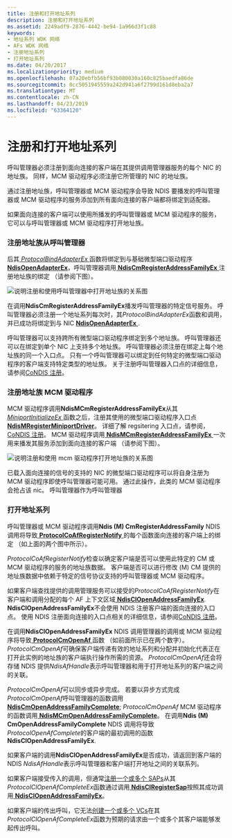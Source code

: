 ```yaml
---
title: 注册和打开地址系列
description: 注册和打开地址系列
ms.assetid: 2249adf9-2876-4442-be94-1a966d3f1c88
keywords:
- 地址系列 WDK 网络
- AFs WDK 网络
- 注册地址系列
- 打开地址系列
ms.date: 04/20/2017
ms.localizationpriority: medium
ms.openlocfilehash: 07a20ebfb56bf93b080030a160c825baedfa86de
ms.sourcegitcommit: 0cc5051945559a242d941a6f2799d161d8eba2a7
ms.translationtype: MT
ms.contentlocale: zh-CN
ms.lasthandoff: 04/23/2019
ms.locfileid: "63364120"
---
```

# <a name="registering-and-opening-an-address-family"></a>注册和打开地址系列





呼叫管理器必须注册到面向连接的客户端在其提供调用管理器服务的每个 NIC 的地址族。 同样，MCM 驱动程序必须注册它所管理的 NIC 的地址族。

通过注册地址族，呼叫管理器或 MCM 驱动程序会导致 NDIS 要播发的呼叫管理器或 MCM 驱动程序的服务添加到所有面向连接的客户端都将绑定到适配器。

如果面向连接的客户端可以使用所播发的呼叫管理器或 MCM 驱动程序的服务，它可以与呼叫管理器或 MCM 驱动程序打开地址族。

### <a name="registering-an-address-family-from-a-call-manager"></a>注册地址族从呼叫管理器

后其[ *ProtocolBindAdapterEx* ](https://msdn.microsoft.com/library/windows/hardware/ff570220)函数将绑定到与基础微型端口驱动程序[ **NdisOpenAdapterEx**](https://msdn.microsoft.com/library/windows/hardware/ff563715)，呼叫管理器调用[ **NdisCmRegisterAddressFamilyEx** ](https://msdn.microsoft.com/library/windows/hardware/ff561685)注册地址族的绑定 （请参阅下图）。

![说明注册和使用呼叫管理器中打开地址族的关系图](images/cm-01.png)

在调用**NdisCmRegisterAddressFamilyEx**播发呼叫管理器的特定信号服务。 呼叫管理器必须注册一个地址系列每次时，其*ProtocolBindAdapterEx*函数和调用，并已成功将绑定到与 NIC [ **NdisOpenAdapterEx** ](https://msdn.microsoft.com/library/windows/hardware/ff563715).

呼叫管理器可以支持跨所有微型端口驱动程序绑定到多个地址族。 呼叫管理器还可以在绑定到单个 NIC 上支持多个地址族。 呼叫管理器必须注册在绑定上每个地址族的同一个入口点。 只有一个呼叫管理器可以绑定到任何特定的微型端口驱动程序的客户端支持特定类型的地址族。 关于注册呼叫管理器入口点的详细信息，请参阅[CoNDIS 注册](condis-registration.md)。

### <a name="registering-an-address-family-from-an-mcm-driver"></a>注册地址族 MCM 驱动程序

MCM 驱动程序调用**NdisMCmRegisterAddressFamilyEx**从其[ *MiniportInitializeEx* ](https://msdn.microsoft.com/library/windows/hardware/ff559389)函数之后，注册其使用的微型端口驱动程序入口点[**NdisMRegisterMiniportDriver**](https://msdn.microsoft.com/library/windows/hardware/ff563654)。 详细了解 regsitering 入口点，请参阅， [CoNDIS 注册](condis-registration.md)。 MCM 驱动程序调用[ **NdisMCmRegisterAddressFamilyEx** ](https://msdn.microsoft.com/library/windows/hardware/ff563554)一次用来播发其服务添加到面向连接的客户端 （请参阅下图）。

![说明注册和使用 mcm 驱动程序打开地址族的关系图](images/fig1-01.png)

已载入面向连接的信号的支持的 NIC 的微型端口驱动程序可以将自身注册为 MCM 驱动程序即使呼叫管理器可能可用。 通过此操作，此类的 MCM 驱动程序会抢占该 nic。 呼叫管理器作为呼叫管理器

### <a name="opening-an-address-family"></a>打开地址系列

呼叫管理器或 MCM 驱动程序调用**Ndis (M) CmRegisterAddressFamily** NDIS 调用将导致[ **ProtocolCoAfRegisterNotify** ](https://msdn.microsoft.com/library/windows/hardware/ff570251)的每个函数面向连接的客户端上的绑定 （如上面的两个图中所示）。

*ProtocolCoAfRegisterNotify*检查以确定客户端是否可以使用此特定的 CM 或 MCM 驱动程序的服务的地址族数据。 客户端是否可以进行修改 (M) CM 提供的地址族数据中依赖于特定的信号协议支持的呼叫管理器或 MCM 驱动程序。

如果客户端查找提供的调用管理服务可以接受的*ProtocolCoAfRegisterNotify*在客户端和调用分配的每个 AF 上下文区域[ **NdisClOpenAddressFamilyEx**](https://msdn.microsoft.com/library/windows/hardware/ff561639). **NdisClOpenAddressFamilyEx**不会使用 NDIS 注册客户端的面向连接的入口点。 使用 NDIS 注册面向连接的入口点相关的详细信息，请参阅[CoNDIS 注册](condis-registration.md)。

在调用**NdisClOpenAddressFamilyEx** NDIS 调用管理器的调用或 MCM 驱动程序将导致[ **ProtocolCmOpenAf** ](https://msdn.microsoft.com/library/windows/hardware/ff570249)函数 （如前面所示已在两个数字）。 *ProtocolCmOpenAf*可确保客户端传递有效的地址系列和分配并初始化代表正在打开此实例的地址族的客户端执行操作所需的资源。 *ProtocolCmOpenAf*还会将存储 NDIS 提供*NdisAfHandle*表示呼叫管理器和用于打开地址系列的客户端之间的关联。

*ProtocolCmOpenAf*可以同步或异步完成。 若要以异步方式完成*ProtocolCmOpenAf*呼叫管理器的函数调用[ **NdisCmOpenAddressFamilyComplete**](https://msdn.microsoft.com/library/windows/hardware/ff561682); *ProtocolCmOpenAf* MCM 驱动程序的函数调用[ **NdisMCmOpenAddressFamilyComplete**](https://msdn.microsoft.com/library/windows/hardware/ff563552)。 在调用**Ndis (M) CmOpenAddressFamilyComplete** NDIS 调用将导致*ProtocolOpenAfComplete*的客户端的最初调用的函数**NdisClOpenAddressFamilyEx**.

如果客户端的调用**NdisClOpenAddressFamilyEx**是否成功，请返回到客户端的 NDIS *NdisAfHandle*表示呼叫管理器和客户端打开地址之间的关联系列。

如果客户端接受传入的调用，但通常[注册一个或多个 SAPs](registering-a-sap.md)从其*ProtocolClOpenAfCompleteEx*函数通过调用[ **NdisClRegisterSap**](https://msdn.microsoft.com/library/windows/hardware/ff561648)按照其成功调用[ **NdisClOpenAddressFamilyEx**](https://msdn.microsoft.com/library/windows/hardware/ff561639)。

如果客户端的传出呼叫，它无法[创建一个或多个 VCs](creating-a-vc.md)在其*ProtocolClOpenAfCompleteEx*函数为预期的请求由一个或多个其客户端能够发起传出呼叫。

 

 





